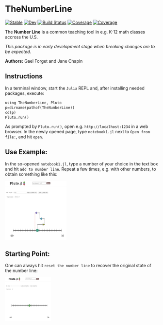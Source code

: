 # TheNumberLine

[![Stable](https://img.shields.io/badge/docs-stable-blue.svg)](https://gaelforget.github.io/TheNumberLine.jl/stable)
[![Dev](https://img.shields.io/badge/docs-dev-blue.svg)](https://gaelforget.github.io/TheNumberLine.jl/dev)
[![Build Status](https://travis-ci.org/gaelforget/TheNumberLine.jl.svg?branch=master)](https://travis-ci.org/gaelforget/TheNumberLine.jl)
[![Coverage](https://codecov.io/gh/gaelforget/TheNumberLine.jl/branch/master/graph/badge.svg)](https://codecov.io/gh/gaelforget/TheNumberLine.jl)
[![Coverage](https://coveralls.io/repos/github/gaelforget/TheNumberLine.jl/badge.svg?branch=master)](https://coveralls.io/github/gaelforget/TheNumberLine.jl?branch=master)

The **Number Line** is a common teaching tool in e.g. K-12 math classes accross the U.S.

_This package is in early development stage when breaking changes are to be expected._

**Authors:** Gael Forget and Jane Chapin

## Instructions

In a terminal window, start the `Julia` REPL and, after installing needed packages, execute:

```
using TheNumberLine, Pluto
p=dirname(pathof(TheNumberLine))
cd(p)
Pluto.run()
```

As prompted by `Pluto.run()`, open e.g. `http://localhost:1234` in a web browser. In the newly opened page, type `notebook1.jl` next to `Open from file:`, and hit `open`. 

## Use Example:

In the so-opened `notebook1.jl`, type a number of your choice in the text box and hit `add to number line`. Repeat a few times, e.g. with other numbers, to obtain something like this:

[<img src="docs/png/add.png" width="40%">]()

## Starting Point:

One can always hit `reset the number line` to recover the original state of the number line:

[<img src="docs/png/reset.png" width="30%">]() 



